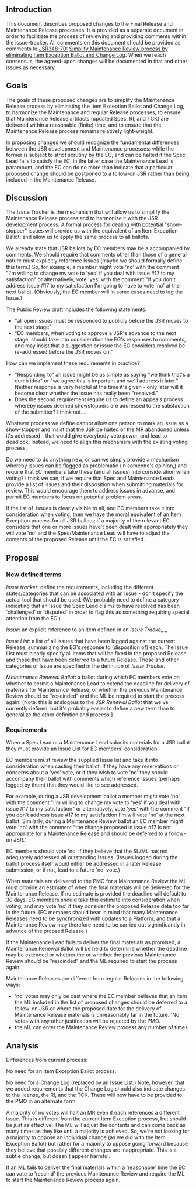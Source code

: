 ## Introduction

This document describes proposed changes to the Final Release and Maintenance Release processes. It is provided as a separate document in order to facilitiate the process of reviewing and providing comments within the issue-tracker. All comments on this document should be provided as comments to [JSR348-70:](http://java.net/jira/browse/JSR348-70) [Simplify Maintenance Review process by eliminating Item Exception Ballot and Change Log](http://java.net/jira/browse/JSR348-70). When we reach consensus, the agreed-upon changes will be documented in that and other issues as necessary.

## Goals

The goals of these proposed changes are to simplify the Maintenance Release process by eliminating the Item Exception Ballot and Change Log, to harmonize the Maintenance and regular Release processes, to ensure that Maintenance Release artifacts (updated Spec, RI, and TCK) are delivered within a reasonable (finite) time, and to ensure that the Maintenance Release process remains relatively light-weight.

In proposing changes we should recognize the fundamental differences between the JSR development and Maintenance processes: while the former is subject to strict scrutiny by the EC, and can be halted if the Spec Lead fails to satisfy the EC, in the latter case the Maintenance Lead is paramount, and the EC can do no more than indicate that a particular proposed change should be postponed to a follow-on JSR rather than being included in the Maintenance Release.

## Discussion

The Issue Tracker is the mechanism that will allow us to simplify the Maintenance Release process and to harmonize it with the JSR development process. A formal process for dealing with potential "show-stopper" issues will provide us with the equivalent of an Item Exception Ballot, and allow us to apply the same process to all ballots.

We already state that JSR ballots by EC members may be a accompanied by comments. We should require that comments other than those of a general nature must explicitly reference Issues (maybe we should formally define this term.) So, for example, a member might vote 'no' with the comment "I'm willing to change my vote to 'yes' if you deal with issue #17 to my satisfaction" or alternatively, vote 'yes' with the comment "if you don't address issue #17 to my satisfaction I'm going to have to vote 'no' at the next ballot. (Obviously, the EC member will in some cases need to log the Issue.)  

The Public Review draft includes the following statements:

*   "all open issues must be responded to publicly before the JSR moves to the next stage"
*   "EC members, when voting to approve a JSR's advance to the next stage, should take into consideration the EG's responses to comments, and may insist that a suggestion or issue the EG considers resolved be re-addressed before the JSR moves on."

How can we implement these requirements in practice?

*   "Responding to" an issue might be as simple as saying "we think that's a dumb idea" or "we agree this is important and we'll address it later." Neither response is very helpful at the time it's given - only later will it become clear whether the issue has really been "resolved."
*   Does the second requirement require us to define an appeals process whereby issues deemed showstoppers are addressed to the satisfaction of the submitter? I think not...

Whatever process we define cannot allow one person to mark an issue as a show-stopper and insist that the JSR be halted or the MR abandoned unless it's addressed - that would give everybody veto power, and lead to deadlock. Instead, we need to align this mechanism with the existing voting process.

Do we need to do anything new, or can we simply provide a mechanism whereby issues can be flagged as problematic (in someone's opinion,) and require that EC members take these (and all issues) into consideration when voting? I think we can, if we require that Spec and Maintenance Leads provide a list of issues and their disposition when submitting materials for review. This would encourage them to address issues in advance, and permit EC members to focus on potential problem areas.

If the list of  issues is clearly visible to all, and EC members take it into consideration when voting, then we have the moral equivalent of an Item Exception process for all JSR ballots; if a majority of the relevant EC considers that one or more issues have't been dealt with appropriately they will vote 'no' and the Spec/Maintenance Lead will have to adjust the contents of the proposed Release until the EC is satisfied.

## Proposal

### **New defined terms**

_Issue tracker_: define the requirements, including the different states/categories that can be associated with an Issue - don't specify the actual tool that should be used. (We probably need to define a category indicating that an Issue the Spec Lead claims to have resolved has been 'challenged' or 'disputed' in order to flag this as something requiring special attention from the EC.)

_Issue_: an explicit reference to an item defined in an _Issue Tracke__._

_Issue List_: a list of all Issues that have been logged against the current Release, summarizing the EG's response to (disposition of) each. The Issue List must clearly specify all items that will be fixed in the proposed Release and those that have been deferred to a future Release. These and other categories of Issue are specified in the definition of _Issue Tracker._

_Maintenance Renewal Ballot_: a ballot during which EC members vote on whether to permit a Maintenance Lead to extend the deadline for delivery of materials for Maintenance Release, or whether the previous Maintenance Review should be "rescinded" and the ML be required to start the process again. [Note: this is analogous to the _JSR Renewal Ballot_ that we've currently defined, but it's probably easier to define a new term than to generalize the other definition and process.]

### Requirements

When a Spec Lead or a Maintenance Lead submits materials for a JSR ballot they must provide an Issue List for EC members' consideration.

EC members must review the supplied Issue list and take it into consideration when casting their ballot. If they have any reservations or concerns about a 'yes' vote, or if they wish to vote 'no' they should accompany their ballot with comments which reference Issues (perhaps logged by them) that they would like to see addressed.

For example, during a JSR development ballot a member might vote 'no' with the comment "I'm willing to change my vote to 'yes' if you deal with issue #17 to my satisfaction" or alternatively, vote 'yes' with the comment "if you don't address issue #17 to my satisfaction I'm will vote 'no' at the next ballot. Similarly, during a Maintenance Review ballot an EC member might vote 'no' with the comment "the change proposed in issue #17 is not appropriate for a Maintenance Release and should be deferred to a follow-on JSR."

EC members should vote 'no' if they believe that the SL/ML has not adequately addressed all outstanding Issues. (Issues logged during the ballot process itself would either be addressed in a later Release submission, or if not, lead to a future 'no' vote.)

When materials are delivered to the PMO for a Maintenance Review the ML must provide an estimate of when the final materials will be delivered for the Maintenance Release. If no estimate is provided the deadline will default to 30 days. EG members should take this estimate into consideration when voting, and may vote 'no' if they consider the proposed Release date too far in the future. (EC members should bear in mind that many Maintenance Releases need to be synchronized with updates to a Platform, and that a Maintenance Review may therefore need to be carried out signinficantly in advance of the propsed Release.)

If the Maintenance Lead fails to deliver the final materials as promised, a Maintenance Renewal Ballot will be held to determine whether the deadline may be extended or whether the or whether the previous Maintenance Review should be "rescinded" and the ML required to start the process again.

Maintenance Releases are different from regular Releases in the following ways:

*   'no' votes may only be cast where the EC member believes that an item the ML included in the list of proposed changes should be deferred to a follow-on JSR or where the proposed date for the delivery of Maintenance Release materials is unreasonably far in the future. 'No' votes with any other justifcation will be rejected by the PMO.
*   the ML can enter the Maintenance Review process any number of times.

## Analysis

Differences from current process:

No need for an Item Exception Ballot process.

No need for a Change Log (replaced by an Issue List.) Note, however, that we added requirements that the Change Log should also indicate changes to the license, the RI, and the TCK. These will now have to be provided to the PMO in an alternate form.

A majority of no votes will halt an MR even if each references a different issue. This is different from the current Item Exception process, but should be just as effective. The ML will adjust the contents and can come back as many times as they like until a majority is achieved. So, we're not looking for a majority to oppose an individual change (as we did with the Item Exception Ballot) but rather for a majority to oppose going forward because they believe that possibly different changes are inappropriate. This is a subtle change, but doesn't appear harmful.

If an ML fails to deliver the final materials within a 'reasonable' time the EC can vote to 'rescind' the previous Maintenance Review and require the ML to start the Maintenance Review process again.